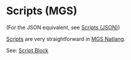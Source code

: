 # Scripts (MGS)

(For the JSON equivalent, see [Scripts (JSON)](scripts/scripts_json))

[Scripts](Scripts) are very straightforward in [MGS Natlang](mgs/mgs_natlang).

See: [Script Block](mgs/script_block)

